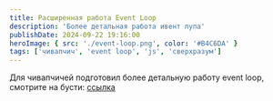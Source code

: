 ```yaml
---
title: Расширенная работа Event Loop
description: 'Более детальная работа ивент лупа'
publishDate: 2024-09-22 19:16:00
heroImage: { src: './event-loop.png', color: '#B4C6DA' }
tags: ['чивапчич', 'event loop', 'js', 'сверхразум']
---
```


Для чивапчичей подготовил более детальную работу event loop, смотрите на бусти: [ссылка](https://boosty.to/mrhook/edit-post/fde98ece-8ba7-4d56-a9e8-26f8d6e6b061)
